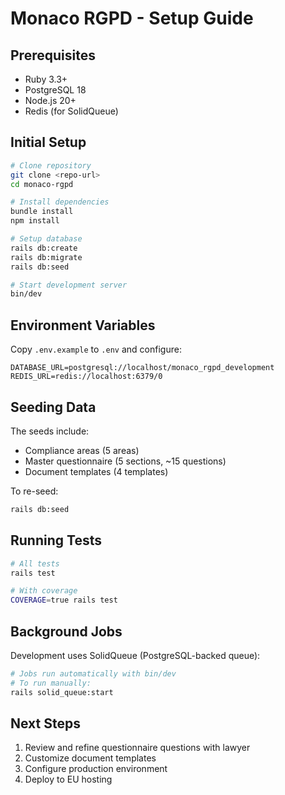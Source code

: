 # Monaco RGPD - Setup Guide

## Prerequisites

- Ruby 3.3+
- PostgreSQL 18
- Node.js 20+
- Redis (for SolidQueue)

## Initial Setup

```bash
# Clone repository
git clone <repo-url>
cd monaco-rgpd

# Install dependencies
bundle install
npm install

# Setup database
rails db:create
rails db:migrate
rails db:seed

# Start development server
bin/dev
```

## Environment Variables

Copy `.env.example` to `.env` and configure:

```
DATABASE_URL=postgresql://localhost/monaco_rgpd_development
REDIS_URL=redis://localhost:6379/0
```

## Seeding Data

The seeds include:
- Compliance areas (5 areas)
- Master questionnaire (5 sections, ~15 questions)
- Document templates (4 templates)

To re-seed:
```bash
rails db:seed
```

## Running Tests

```bash
# All tests
rails test

# With coverage
COVERAGE=true rails test
```

## Background Jobs

Development uses SolidQueue (PostgreSQL-backed queue):

```bash
# Jobs run automatically with bin/dev
# To run manually:
rails solid_queue:start
```

## Next Steps

1. Review and refine questionnaire questions with lawyer
2. Customize document templates
3. Configure production environment
4. Deploy to EU hosting
